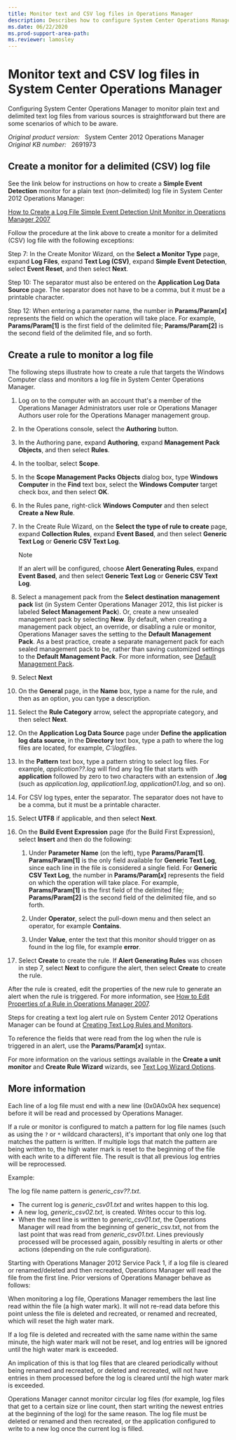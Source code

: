 ```yaml
---
title: Monitor text and CSV log files in Operations Manager
description: Describes how to configure System Center Operations Manager to monitor plain text and delimited text log files.
ms.date: 06/22/2020
ms.prod-support-area-path:
ms.reviewer: lamosley
---
```

# Monitor text and CSV log files in System Center Operations Manager

Configuring System Center Operations Manager to monitor plain text and delimited text log files from various sources is straightforward but there are some scenarios of which to be aware.

_Original product version:_ &nbsp; System Center 2012 Operations Manager  
_Original KB number:_ &nbsp; 2691973

## Create a monitor for a delimited (CSV) log file

See the link below for instructions on how to create a **Simple Event Detection** monitor for a plain text (non-delimited) log file in System Center 2012 Operations Manager:

[How to Create a Log File Simple Event Detection Unit Monitor in Operations Manager 2007](/previous-versions/system-center/operations-manager-2007-r2/bb381375(v=technet.10)?redirectedfrom=MSDN)

Follow the procedure at the link above to create a monitor for a delimited (CSV) log file with the following exceptions:

Step 7: In the Create Monitor Wizard, on the **Select a Monitor Type** page, expand **Log Files**, expand **Text Log (CSV)**, expand **Simple Event Detection**, select **Event Reset**, and then select **Next**.

Step 10: The separator must also be entered on the **Application Log Data Source** page. The separator does not have to be a comma, but it must be a printable character.

Step 12: When entering a parameter name, the number in **Params/Param[*x*]** represents the field on which the operation will take place. For example, **Params/Param[1]** is the first field of the delimited file; **Params/Param[2]** is the second field of the delimited file, and so forth.

## Create a rule to monitor a log file

The following steps illustrate how to create a rule that targets the Windows Computer class and monitors a log file in System Center Operations Manager.

1. Log on to the computer with an account that's a member of the Operations Manager Administrators user role or Operations Manager Authors user role for the Operations Manager management group.
2. In the Operations console, select the **Authoring** button.
3. In the Authoring pane, expand **Authoring**, expand **Management Pack Objects**, and then select **Rules**.
4. In the toolbar, select **Scope**.

5. In the **Scope Management Packs Objects** dialog box, type **Windows Computer** in the **Find** text box, select the **Windows Computer** target check box, and then select **OK**.

6. In the Rules pane, right-click **Windows Computer** and then select **Create a New Rule**.

7. In the Create Rule Wizard, on the **Select the type of rule to create** page, expand **Collection Rules**, expand **Event Based**, and then select **Generic Text Log** or **Generic CSV Text Log**.

   > [!NOTE]
   > If an alert will be configured, choose **Alert Generating Rules**, expand **Event Based**, and then select **Generic Text Log** or **Generic CSV Text Log**.

8. Select a management pack from the **Select destination management pack** list (in System Center Operations Manager 2012, this list picker is labeled **Select Management Pack**). Or, create a new unsealed management pack by selecting **New**. By default, when creating a management pack object, an override, or disabling a rule or monitor, Operations Manager saves the setting to the **Default Management Pack**. As a best practice, create a separate management pack for each sealed management pack to be, rather than saving customized settings to the **Default Management Pack**. For more information, see [Default Management Pack](/previous-versions/system-center/operations-manager-2007-r2/ee191599(v=technet.10)?redirectedfrom=MSDN).

9. Select **Next**  
10. On the **General** page, in the **Name** box, type a name for the rule, and then as an option, you can type a description.
11. Select the **Rule Category** arrow, select the appropriate category, and then select **Next**.

12. On the **Application Log Data Source** page under **Define the application log data source**, in the **Directory** text box, type a path to where the log files are located, for example, *C:\logfiles*.

13. In the **Pattern** text box, type a pattern string to select log files. For example, *application??.log* will find any log file that starts with **application** followed by zero to two characters with an extension of **.log** (such as *application.log*, *application1.log*, *application01.log*, and so on).

14. For CSV log types, enter the separator. The separator does not have to be a comma, but it must be a printable character.

15. Select **UTF8** if applicable, and then select **Next**.

16. On the **Build Event Expression** page (for the Build First Expression), select **Insert** and then do the following:

    1. Under **Parameter Name** (on the left), type **Params/Param[1]**. **Params/Param[1]** is the only field available for **Generic Text Log**, since each line in the file is considered a single field. For **Generic CSV Text Log**, the number in **Params/Param[*x*]** represents the field on which the operation will take place. For example, **Params/Param[1]** is the first field of the delimited file; **Params/Param[2]** is the second field of the delimited file, and so forth.

    1. Under **Operator**, select the pull-down menu and then select an operator, for example **Contains**.

    1. Under **Value**, enter the text that this monitor should trigger on as found in the log file, for example **error**.

17. Select **Create** to create the rule. If **Alert Generating Rules** was chosen in step 7, select **Next** to configure the alert, then select **Create** to create the rule.

After the rule is created, edit the properties of the new rule to generate an alert when the rule is triggered. For more information, see [How to Edit Properties of a Rule in Operations Manager 2007](/previous-versions/system-center/operations-manager-2007-r2/bb309699(v=technet.10)?redirectedfrom=MSDN).

Steps for creating a text log alert rule on System Center 2012 Operations Manager can be found at [Creating Text Log Rules and Monitors](/previous-versions/system-center/system-center-2012-R2/hh457567(v=sc.12)?redirectedfrom=MSDN#creating-text-log-rules-and-monitors).

To reference the fields that were read from the log when the rule is triggered in an alert, use the **Params/Param[*x*]** syntax.

For more information on the various settings available in the **Create a unit monitor** and **Create Rule Wizard** wizards, see [Text Log Wizard Options](/previous-versions/system-center/system-center-2012-R2/hh457567(v=sc.12)?redirectedfrom=MSDN#text-log-wizard-options).

## More information

Each line of a log file must end with a new line (0x0A0x0A hex sequence) before it will be read and processed by Operations Manager.  

If a rule or monitor is configured to match a pattern for log file names (such as using the `?` or `*` wildcard characters), it's important that only one log that matches the pattern is written. If multiple logs that match the pattern are being written to, the high water mark is reset to the beginning of the file with each write to a different file. The result is that all previous log entries will be reprocessed.

Example:

The log file name pattern is *generic_csv??.txt*.

- The current log is *generic_csv01.txt* and writes happen to this log.
- A new log, *generic_csv02.txt*, is created. Writes occur to this log.
- When the next line is written to *generic_csv01.txt*, the Operations Manager will read from the beginning of generic_csv.txt, not from the last point that was read from *generic_csv01.txt*. Lines previously processed will be processed again, possibly resulting in alerts or other actions (depending on the rule configuration).

Starting with Operations Manager 2012 Service Pack 1, if a log file is cleared or renamed/deleted and then recreated, Operations Manager will read the file from the first line. Prior versions of Operations Manager behave as follows:

When monitoring a log file, Operations Manager remembers the last line read within the file (a high water mark). It will not re-read data before this point unless the file is deleted and recreated, or renamed and recreated, which will reset the high water mark.

If a log file is deleted and recreated with the same name within the same minute, the high water mark will not be reset, and log entries will be ignored until the high water mark is exceeded.

An implication of this is that log files that are cleared periodically without being renamed and recreated, or deleted and recreated, will not have entries in them processed before the log is cleared until the high water mark is exceeded.

Operations Manager cannot monitor circular log files (for example, log files that get to a certain size or line count, then start writing the newest entries at the beginning of the log) for the same reason. The log file must be deleted or renamed and then recreated, or the application configured to write to a new log once the current log is filled.
